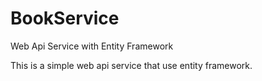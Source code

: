# BookService
Web Api Service with Entity Framework

This is a simple web api service that use entity framework.
